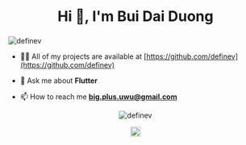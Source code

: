 <h1 align="center">Hi 👋, I'm Bui Dai Duong</h1>
<h3 align="center"></h3>
<p align="left"> <img src="https://komarev.com/ghpvc/?username=definev" alt="definev" /> </p>

- 👨‍💻 All of my projects are available at [https://github.com/definev](https://github.com/definev)

- 💬 Ask me about **Flutter**

- 📫 How to reach me **big.plus.uwu@gmail.com**

<p align="center"> <img src="https://github-readme-stats.vercel.app/api?username=definev&show_icons=true" alt="definev" /> </p>

<p align="center">
<a href="https://fb.com/definev" target="blank"><img align="center" src="https://cdn.jsdelivr.net/npm/simple-icons@3.0.1/icons/facebook.svg" alt="definev" height="20" width="20" /></a>
</p>
